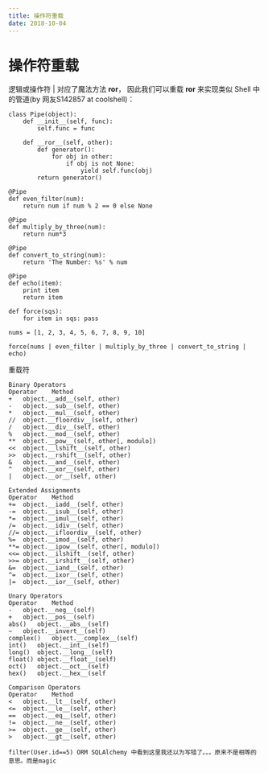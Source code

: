 ```yaml
---
title: 操作符重载
date: 2018-10-04
---
```

# 操作符重载
逻辑或操作符 | 对应了魔法方法 __ror__， 因此我们可以重载 __ror__ 来实现类似 Shell 中的管道(by 网友S142857 at coolshell)：

    class Pipe(object):
        def __init__(self, func):
            self.func = func

        def __ror__(self, other):
            def generator():
                for obj in other:
                    if obj is not None:
                        yield self.func(obj)
            return generator()

    @Pipe
    def even_filter(num):
        return num if num % 2 == 0 else None

    @Pipe
    def multiply_by_three(num):
        return num*3

    @Pipe
    def convert_to_string(num):
        return 'The Number: %s' % num

    @Pipe
    def echo(item):
        print item
        return item

    def force(sqs):
        for item in sqs: pass

    nums = [1, 2, 3, 4, 5, 6, 7, 8, 9, 10]

    force(nums | even_filter | multiply_by_three | convert_to_string | echo)

重载符

    Binary Operators
    Operator    Method
    +   object.__add__(self, other)
    -   object.__sub__(self, other)
    *   object.__mul__(self, other)
    //  object.__floordiv__(self, other)
    /   object.__div__(self, other)
    %   object.__mod__(self, other)
    **  object.__pow__(self, other[, modulo])
    <<  object.__lshift__(self, other)
    >>  object.__rshift__(self, other)
    &   object.__and__(self, other)
    ^   object.__xor__(self, other)
    |   object.__or__(self, other)

    Extended Assignments
    Operator    Method
    +=  object.__iadd__(self, other)
    -=  object.__isub__(self, other)
    *=  object.__imul__(self, other)
    /=  object.__idiv__(self, other)
    //= object.__ifloordiv__(self, other)
    %=  object.__imod__(self, other)
    **= object.__ipow__(self, other[, modulo])
    <<= object.__ilshift__(self, other)
    >>= object.__irshift__(self, other)
    &=  object.__iand__(self, other)
    ^=  object.__ixor__(self, other)
    |=  object.__ior__(self, other)

    Unary Operators
    Operator    Method
    -   object.__neg__(self)
    +   object.__pos__(self)
    abs()   object.__abs__(self)
    ~   object.__invert__(self)
    complex()   object.__complex__(self)
    int()   object.__int__(self)
    long()  object.__long__(self)
    float() object.__float__(self)
    oct()   object.__oct__(self)
    hex()   object.__hex__(self

    Comparison Operators
    Operator    Method
    <   object.__lt__(self, other)
    <=  object.__le__(self, other)
    ==  object.__eq__(self, other)
    !=  object.__ne__(self, other)
    >=  object.__ge__(self, other)
    >   object.__gt__(self, other)

    filter(User.id==5) ORM SQLAlchemy 中看到这里我还以为写错了。。。原来不是相等的意思。而是magic
